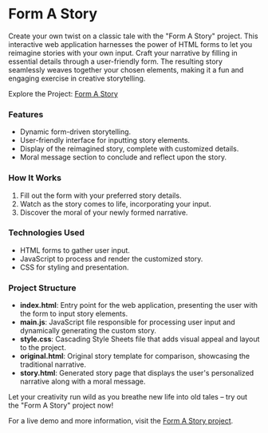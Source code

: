 # Form A Story  

Create your own twist on a classic tale with the "Form A Story" project. This interactive web application harnesses the power of HTML forms to let you reimagine stories with your own input. Craft your narrative by filling in essential details through a user-friendly form. The resulting story seamlessly weaves together your chosen elements, making it a fun and engaging exercise in creative storytelling.

Explore the Project: [Form A Story](https://form-a-story-azure.vercel.app/)

### Features

- Dynamic form-driven storytelling.
- User-friendly interface for inputting story elements.
- Display of the reimagined story, complete with customized details.
- Moral message section to conclude and reflect upon the story.

### How It Works

1. Fill out the form with your preferred story details.
2. Watch as the story comes to life, incorporating your input.
3. Discover the moral of your newly formed narrative.

### Technologies Used

- HTML forms to gather user input.
- JavaScript to process and render the customized story.
- CSS for styling and presentation.

### Project Structure

- **index.html**: Entry point for the web application, presenting the user with the form to input story elements.
- **main.js**: JavaScript file responsible for processing user input and dynamically generating the custom story.
- **style.css**: Cascading Style Sheets file that adds visual appeal and layout to the project.
- **original.html**: Original story template for comparison, showcasing the traditional narrative.
- **story.html**: Generated story page that displays the user's personalized narrative along with a moral message.

Let your creativity run wild as you breathe new life into old tales – try out the "Form A Story" project now!

For a live demo and more information, visit the [Form A Story project](#).
